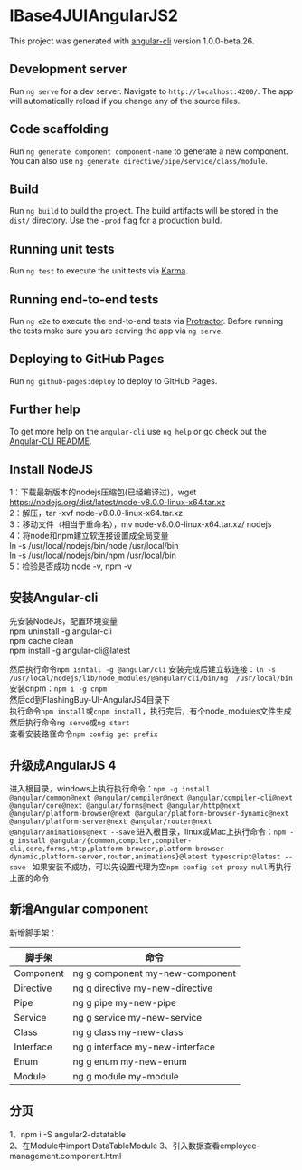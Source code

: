 # IBase4JUIAngularJS2

This project was generated with [angular-cli](https://github.com/angular/angular-cli) version 1.0.0-beta.26.

## Development server
Run `ng serve` for a dev server. Navigate to `http://localhost:4200/`. The app will automatically reload if you change any of the source files.

## Code scaffolding

Run `ng generate component component-name` to generate a new component. You can also use `ng generate directive/pipe/service/class/module`.

## Build

Run `ng build` to build the project. The build artifacts will be stored in the `dist/` directory. Use the `-prod` flag for a production build.

## Running unit tests

Run `ng test` to execute the unit tests via [Karma](https://karma-runner.github.io).

## Running end-to-end tests

Run `ng e2e` to execute the end-to-end tests via [Protractor](http://www.protractortest.org/).
Before running the tests make sure you are serving the app via `ng serve`.

## Deploying to GitHub Pages

Run `ng github-pages:deploy` to deploy to GitHub Pages.

## Further help

To get more help on the `angular-cli` use `ng help` or go check out the [Angular-CLI README](https://github.com/angular/angular-cli/blob/master/README.md).


## Install NodeJS

1：下载最新版本的nodejs压缩包(已经编译过)，wget https://nodejs.org/dist/latest/node-v8.0.0-linux-x64.tar.xz  
2：解压，tar -xvf node-v8.0.0-linux-x64.tar.xz  
3：移动文件（相当于重命名），mv node-v8.0.0-linux-x64.tar.xz/ nodejs  
4：将node和npm建立软连接设置成全局变量  
ln -s /usr/local/nodejs/bin/node /usr/local/bin  
ln -s /usr/local/nodejs/bin/npm /usr/local/bin  
5：检验是否成功 node -v, npm -v  

## 安装Angular-cli  
先安装NodeJs，配置环境变量  
npm uninstall -g angular-cli  
npm cache clean  
npm install -g angular-cli@latest  

然后执行命令`npm isntall -g @angular/cli` 
安装完成后建立软连接：`ln -s /usr/local/nodejs/lib/node_modules/@angular/cli/bin/ng  /usr/local/bin`  
安装cnpm：`npm i -g cnpm`  
然后cd到FlashingBuy-UI-AngularJS4目录下  
执行命令`npm install`或`cnpm install`，执行完后，有个node_modules文件生成  
然后执行命令`ng serve`或`ng start`  
查看安装路径命令`npm config get prefix`  
 

 
## 升级成AngularJS 4  
进入根目录，windows上执行执行命令：`npm -g install @angular/common@next @angular/compiler@next @angular/compiler-cli@next @angular/core@next @angular/forms@next @angular/http@next @angular/platform-browser@next @angular/platform-browser-dynamic@next @angular/platform-server@next @angular/router@next @angular/animations@next --save`
进入根目录，linux或Mac上执行命令：`npm -g install @angular/{common,compiler,compiler-cli,core,forms,http,platform-browser,platform-browser-dynamic,platform-server,router,animations}@latest typescript@latest --save `
如果安装不成功，可以先设置代理为空`npm config set proxy null`再执行上面的命令  

## 新增Angular component  
新增脚手架： 

| 脚手架      | 命令    |
| -------- | ----- |
| Component  | ng g component my-new-component    |
| Directive  | ng g directive my-new-directive      |
| Pipe       | ng g pipe my-new-pipe      |
| Service     | ng g service my-new-service |
| Class	     | ng g class my-new-class|
| Interface   | 	ng g interface my-new-interface |
| Enum	     | ng g enum my-new-enum |
| Module      |	ng g module my-module|

## 分页
1、npm i -S angular2-datatable  
2、在Module中import DataTableModule 
3、引入数据查看employee-management.component.html  
